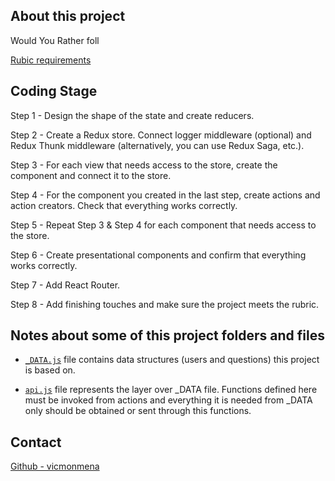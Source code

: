 ## About this project

Would You Rather foll

[Rubic requirements](https://review.udacity.com/#!/rubrics/1567/view)

## Coding Stage
Step 1 - Design the shape of the state and create reducers.

Step 2 - Create a Redux store. Connect logger middleware (optional) and Redux Thunk middleware (alternatively, you can use Redux Saga, etc.).

Step 3 - For each view that needs access to the store, create the component and connect it to the store.

Step 4 - For the component you created in the last step, create actions and action creators. Check that everything works correctly.

Step 5 - Repeat Step 3 & Step 4 for each component that needs access to the store.

Step 6 - Create presentational components and confirm that everything works correctly.

Step 7 - Add React Router.

Step 8 - Add finishing touches and make sure the project meets the rubric.

## Notes about some of this project folders and files

- [`_DATA.js`](src/utils/_DATA.js) file contains data structures (users and questions) this project is based on.

- [`api.js`](src/utils/api.js) file represents the layer over _DATA file. Functions defined here must be invoked from actions and everything it is needed from _DATA only should be obtained or sent through this functions.

## Contact

[Github - vicmonmena](https://github.com/vicmonmena)